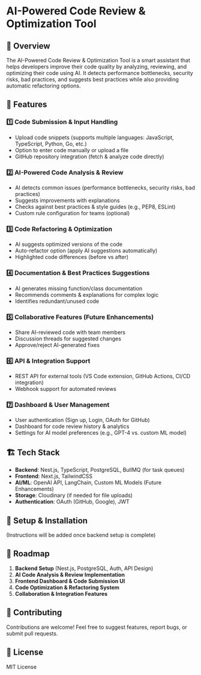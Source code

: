 # AI-Powered Code Review & Optimization Tool

## 🚀 Overview
The AI-Powered Code Review & Optimization Tool is a smart assistant that helps developers improve their code quality by analyzing, reviewing, and optimizing their code using AI. It detects performance bottlenecks, security risks, bad practices, and suggests best practices while also providing automatic refactoring options.

## 🎯 Features

### 1️⃣ Code Submission & Input Handling
- Upload code snippets (supports multiple languages: JavaScript, TypeScript, Python, Go, etc.)
- Option to enter code manually or upload a file
- GitHub repository integration (fetch & analyze code directly)

### 2️⃣ AI-Powered Code Analysis & Review
- AI detects common issues (performance bottlenecks, security risks, bad practices)
- Suggests improvements with explanations
- Checks against best practices & style guides (e.g., PEP8, ESLint)
- Custom rule configuration for teams (optional)

### 3️⃣ Code Refactoring & Optimization
- AI suggests optimized versions of the code
- Auto-refactor option (apply AI suggestions automatically)
- Highlighted code differences (before vs after)

### 4️⃣ Documentation & Best Practices Suggestions
- AI generates missing function/class documentation
- Recommends comments & explanations for complex logic
- Identifies redundant/unused code

### 5️⃣ Collaborative Features (Future Enhancements)
- Share AI-reviewed code with team members
- Discussion threads for suggested changes
- Approve/reject AI-generated fixes

### 6️⃣ API & Integration Support
- REST API for external tools (VS Code extension, GitHub Actions, CI/CD integration)
- Webhook support for automated reviews

### 7️⃣ Dashboard & User Management
- User authentication (Sign up, Login, OAuth for GitHub)
- Dashboard for code review history & analytics
- Settings for AI model preferences (e.g., GPT-4 vs. custom ML model)

## 🏗️ Tech Stack
- **Backend**: Nest.js, TypeScript, PostgreSQL, BullMQ (for task queues)
- **Frontend**: Next.js, TailwindCSS
- **AI/ML**: OpenAI API, LangChain, Custom ML Models (Future Enhancements)
- **Storage**: Cloudinary (if needed for file uploads)
- **Authentication**: OAuth (GitHub, Google), JWT

## 🚀 Setup & Installation
(Instructions will be added once backend setup is complete)

## 📌 Roadmap
1. **Backend Setup** (Nest.js, PostgreSQL, Auth, API Design)
2. **AI Code Analysis & Review Implementation**
3. **Frontend Dashboard & Code Submission UI**
4. **Code Optimization & Refactoring System**
5. **Collaboration & Integration Features**

## 🤝 Contributing
Contributions are welcome! Feel free to suggest features, report bugs, or submit pull requests.

## 📜 License
MIT License